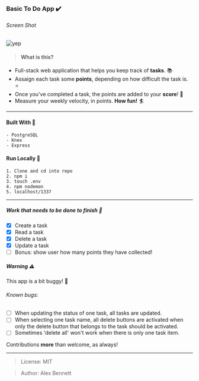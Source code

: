 ### Basic To Do App :heavy_check_mark:

###### Screen Shot
![yep](https://s3-us-west-2.amazonaws.com/agb539/todoss.png?X-Amz-Date=20160101T220509Z&X-Amz-Expires=300&X-Amz-Algorithm=AWS4-HMAC-SHA256&X-Amz-Signature=ac1d3a0f9544264d215e9e66fa08b2024f3f544960b4629c3db571bde2aa981c&X-Amz-Credential=ASIAIBATWL26TMSJGJWQ/20160101/us-west-2/s3/aws4_request&X-Amz-SignedHeaders=Host&x-amz-security-token=AQoDYXdzEPT//////////wEagAItd6hFih42WS/1dWreSPUwGpWZOrMQ29bCVwfyBH6vo%2B4YDxK%2BvQAHrEtQJXLCJy9OFPBxxqAO1VxtWNHY7g3bdYFKNQBiTHbpZuPn9sVLwSK36Z5NEgIkB0nXOwa656ZGzxAx4KYvq%2BUQWd8X%2BS/3T0Ox4mYSdyqk3Xj0uqme95Oh9PAMUJabTwgcMaOXyS2He8EPGKfqrox9O4AcAkL6RhLJPiHAPNNM5gx%2B76h%2BnttHy5IMSWt3BFtk9E98emD4ILjErPS1o3PMB2IaRId9iMj4h2STr1CvZ/EDE37XemPyXhF6D%2BZ%2Ba/BRun0ZmGJAbp7uvHQ7gntNsnXS/sbRILGbm7QF)

> #### What is this?

- Full-stack web application that helps you keep track of **tasks**. :books: 
- Assaign each task some **points**, depending on how difficult the task is. :star:
- Once you've completed a task, the points are added to your **score**! :tada:
- Measure your weekly velocity, in points. **How fun!** :surfer:

---

#### Built With :wrench:
```
- PostgreSQL
- Knex 
- Express
```
#### Run Locally :rocket: 
```
1. Clone and cd into repo
2. npm i
3. touch .env
4. npm nodemon
5. localhost/1337
```
---

##### Work that needs to be done to finish :nut_and_bolt: 

- [x] Create a task
- [x] Read a task
- [x] Delete a task
- [x] Update a task
- [ ] Bonus: show user how many points they have collected!

##### Warning :warning:
This app is a bit buggy! :bug:
###### Known bugs:
- [ ] When updating the status of one task, all tasks are updated.
- [ ] When selecting one task name, all delete buttons are activated when only the delete button that belongs to the task should be activated.
- [ ] Sometimes 'delete all' won't work when there is only one task item.

Contributions **more** than welcome, as always!

---

>License: MIT

>Author: Alex Bennett
